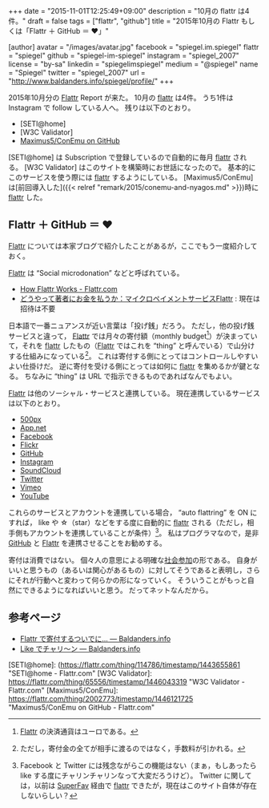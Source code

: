 +++
date = "2015-11-01T12:25:49+09:00"
description = "10月の flattr は4件。"
draft = false
tags = ["flattr", "github"]
title = "2015年10月の Flattr もしくは「Flattr ＋ GitHub ＝ ♥」"

[author]
  avatar = "/images/avatar.jpg"
  facebook = "spiegel.im.spiegel"
  flattr = "spiegel"
  github = "spiegel-im-spiegel"
  instagram = "spiegel_2007"
  license = "by-sa"
  linkedin = "spiegelimspiegel"
  medium = "@spiegel"
  name = "Spiegel"
  twitter = "spiegel_2007"
  url = "http://www.baldanders.info/spiegel/profile/"
+++

2015年10月分の [Flattr] Report が来た。
10月の [flattr] は4件。
うち1件は Instagram で follow している人へ。
残りは以下のとおり。

- [SETI@home]
- [W3C Validator]
- [Maximus5/ConEmu on GitHub](https://flattr.com/thing/2002773/timestamp/1446121725 "Maximus5/ConEmu on GitHub - Flattr.com")

[SETI@home] は Subscription で登録しているので自動的に毎月 [flattr] される。
[W3C Validator] はこのサイトを構築時にお世話になったので。
基本的にこのサービスを使う際には [flattr] するようにしている。
[Maximus5/ConEmu] は[前回導入した]({{< relref "remark/2015/conemu-and-nyagos.md" >}})時に [flattr] した。

## Flattr ＋ GitHub ＝ ♥

[Flattr] については本家ブログで紹介したことがあるが，ここでもう一度紹介しておく。

[Flattr] は “Social microdonation” などと呼ばれている。

- [How Flattr Works - Flattr.com](https://flattr.com/howflattrworks)
- [どうやって著者にお金を払うか：マイクロペイメントサービスFlattr](http://www.infoq.com/jp/news/2010/06/flattr) : 現在は招待は不要

日本語で一番ニュアンスが近い言葉は「投げ銭」だろう。
ただし，他の投げ銭サービスと違って， [Flattr] では月々の寄付額（monthly budget[^a]）が決まっていて，それを [flattr] したもの（[Flattr] ではこれを “thing” と呼んでいる）で山分けする仕組みになっている[^b]。
これは寄付する側にとってはコントロールしやすいよい仕掛けだ。
逆に寄付を受ける側にとっては如何に [flattr] を集めるかが鍵となる。
ちなみに “thing” は URL で指示できるものであればなんでもよい。

[^a]: [Flattr] の決済通貨はユーロである。
[^b]: ただし，寄付金の全てが相手に渡るのではなく，手数料が引かれる。

[Flattr] は他のソーシャル・サービスと連携している。
現在連携しているサービスは以下のとおり。

- [500px](https://500px.com/)
- [App.net](https://app.net/)
- [Facebook](https://www.facebook.com/)
- [Flickr](https://www.flickr.com/)
- [GitHub](https://github.com/)
- [Instagram](https://instagram.com/)
- [SoundCloud](https://soundcloud.com/)
- [Twitter](https://twitter.com/)
- [Vimeo](https://vimeo.com/)
- [YouTube](https://www.youtube.com/)

これらのサービスとアカウントを連携している場合， “auto flattring” を ON にすれば， like や ☆（star）などをする度に自動的に [flattr] される（ただし，相手側もアカウントを連携していることが条件）[^c]。
私はプログラマなので，是非 [GitHub](https://github.com/) と [Flattr] を連携させることをお勧めする。

[^c]: Facebook と Twitter には残念ながらこの機能はない（まぁ，もしあったら like する度にチャリンチャリンなって大変だろうけど）。 Twitter に関しては，以前は [SuperFav](http://superfav.de/) 経由で [flattr] できたが，現在はこのサイト自体が存在しないらしい？

寄付は消費ではない。
個々人の意思による明確な[社会参加](http://shinta.tea-nifty.com/nikki/2005/01/donation.html)の形である。
自身がいいと思うもの（あるいは関心があるもの）に対してそうであると表明し，さらにそれが行動へと変わって何らかの形になっていく。
そういうことがもっと自然にできるようになればいいと思う。
だってネットなんだから。

## 参考ページ

- [Flattr で寄付するついでに... — Baldanders.info](http://www.baldanders.info/spiegel/log2/000507.shtml)
- [Like でチャリ～ン — Baldanders.info](http://www.baldanders.info/spiegel/log2/000631.shtml)

[Flattr]: https://flattr.com/ "Flattr - Social microdonations"
[flattr]: https://flattr.com/ "Flattr - Social microdonations"
[SETI@home]: (https://flattr.com/thing/114786/timestamp/1443655861 "SETI@home - Flattr.com"
[W3C Validator]: https://flattr.com/thing/65556/timestamp/1446043319 "W3C Validator - Flattr.com"
[Maximus5/ConEmu]: https://flattr.com/thing/2002773/timestamp/1446121725 "Maximus5/ConEmu on GitHub - Flattr.com"
